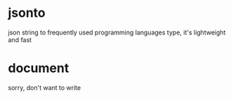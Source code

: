 # jsonto
json string to frequently used programming languages type, it's lightweight and fast


# document
sorry, don't want to write

